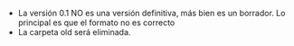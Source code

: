 - La versión 0.1 NO es una versión definitiva, más bien es un borrador. Lo principal es que el formato no es correcto
- La carpeta old será eliminada. 
